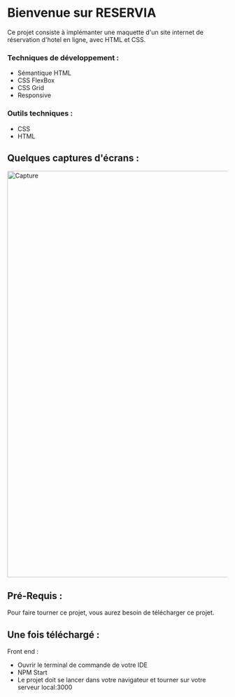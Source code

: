 # Bienvenue sur RESERVIA

Ce projet consiste à implémanter une maquette d'un site internet de réservation d'hotel en ligne, avec HTML et CSS.

### Techniques de développement :

- Sémantique HTML
- CSS FlexBox
- CSS Grid
- Responsive


### Outils techniques :

- CSS
- HTML


## Quelques captures d'écrans : 


<img width="930" alt="Capture" src="https://user-images.githubusercontent.com/73883090/152317836-51eab14e-d1a3-4d9f-aef6-b8114eebf486.PNG">



## Pré-Requis :
Pour faire tourner ce projet, vous aurez besoin de télécharger ce projet.


## Une fois téléchargé :

Front end : 
- Ouvrir le terminal de commande de votre IDE
- NPM Start
- Le projet doit se lancer dans votre navigateur et tourner sur votre serveur local:3000
